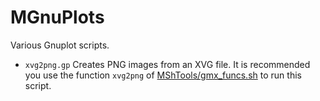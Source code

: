 # MGnuPlots

Various Gnuplot scripts.

*   `xvg2png.gp` Creates PNG images from an XVG file. It is recommended you use the function `xvg2png` of [MShTools/gmx_funcs.sh](#http://www.github.com/mwinokan/MShTools) to run this script.
